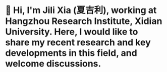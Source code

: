 # 👋 Hi, I'm Jili Xia (夏吉利), working at Hangzhou Research Institute, Xidian University. Here, I would like to share my recent research and key developments in this field, and welcome discussions.

<!--
**Shavanti/Shavanti** is a ✨ _special_ ✨ repository because its `README.md` (this file) appears on your GitHub profile.
- 

